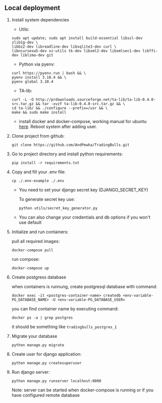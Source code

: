 

## Local deployment

1. Install system dependencies
   - Utils:
   ```
   sudo apt update; sudo apt install build-essential libssl-dev zlib1g-dev \
   libbz2-dev libreadline-dev libsqlite3-dev curl \
   libncursesw5-dev xz-utils tk-dev libxml2-dev libxmlsec1-dev libffi-dev liblzma-dev git
   ```
   - Python via pyenv:
   ```
   curl https://pyenv.run | bash && \
   pyenv install 3.10.4 && \
   pyenv global 3.10.4
   ```
   - TA-lib:
   ```
   curl -L -O http://prdownloads.sourceforge.net/ta-lib/ta-lib-0.4.0-src.tar.gz && tar -xvzf ta-lib-0.4.0-src.tar.gz && \
   cd ta-lib/ && ./configure --prefix=/usr && \
   make && sudo make install
   ```
   - install docker and docker-compose, working manual for ubuntu [here](https://itisgood.ru/2019/01/21/ustanovite-docker-i-docker-compose-v-linux-mint-19/). Reboot system after adding user.

2. Clone project from github:
   ```
   git clone https://github.com/AndPewka/TradingBulls.git
   ```

3. Go to project directory and install python requirements:
   ```
   pip install -r requirements.txt
   ```

4. Copy and fill your .env file:
   ```
   cp ./.env-example ./.env
   ```
   - You need to set your django secret key (DJANGO_SECRET_KEY)
   
      To generate secret key use:
      ```
      python utils/secret_key_generator.py
      ```
   - You can also change your credentials and db options if you won't use default

5. Initialize and run containers:
    
    pull all required images:
    ```
    docker-compose pull
    ```
    run compose:
    ```
    docker-compose up
    ```

6. Create postgress database

    when containers is runnung, create postgresql database with command:
    ```
    docker exec -it <postgres-container-name> createdb <env-variable-PG_DATABASE_NAME> -U <env-variable-PG_DATABASE_USER>
    ```
    you can find container name by executing command: 
    ```
    docker ps -a | grep postgres
    ```
    it should be something like `tradingbulls_postgres_1`

7. Migrate your database

   ```
   python manage.py migrate
   ```

8. Create user for django application:

   ```
   python manage.py createsuperuser
   ```

9. Run django server:

   ```
   python manage.py runserver localhost:8000
   ```
   Note: server can be started when docker-compose is running or if you have configured remote database
